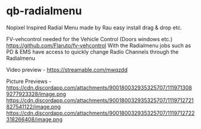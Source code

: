# qb-radialmenu
Nopixel Inspired Radial Menu made by Rau 
easy install drag & drop etc. 

FV-vehcontrol needed for the Vehicle Control (Doors windows etc.) https://github.com/Flaruto/fv-vehcontrol
With the Radialmenu jobs such as PD & EMS have access to quickly change Radio Channels through the Radialmenu

Video preview - https://streamable.com/mwqzdd

Picture Previews - 
https://cdn.discordapp.com/attachments/900180032935325707/1119713089277923328/image.png
https://cdn.discordapp.com/attachments/900180032935325707/1119712721827541122/image.png
https://cdn.discordapp.com/attachments/900180032935325707/1119712722318266408/image.png
